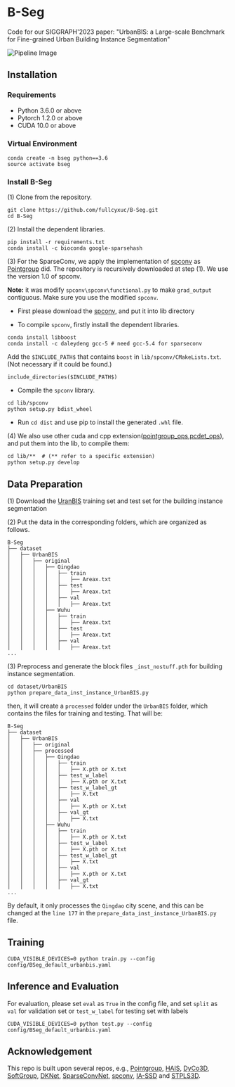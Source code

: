 # B-Seg
Code for our SIGGRAPH'2023 paper: "UrbanBIS: a Large-scale Benchmark for Fine-grained Urban Building Instance Segmentation"

![Pipeline Image](https://github.com/fullcyxuc/B-Seg/blob/main/docs/methodPipeline.jpg)

## Installation

### Requirements
* Python 3.6.0 or above
* Pytorch 1.2.0 or above
* CUDA 10.0 or above 

### Virtual Environment
```
conda create -n bseg python==3.6
source activate bseg
```

### Install B-Seg

(1) Clone from the repository.
```
git clone https://github.com/fullcyxuc/B-Seg.git
cd B-Seg
```

(2) Install the dependent libraries.
```
pip install -r requirements.txt
conda install -c bioconda google-sparsehash 
```

(3) For the SparseConv, we apply the implementation of [spconv](https://github.com/traveller59/spconv) as [Pointgroup](https://github.com/dvlab-research/PointGroup) did. The repository is recursively downloaded at step (1). We use the version 1.0 of spconv. 

**Note:** it was modify `spconv\spconv\functional.py` to make `grad_output` contiguous. Make sure you use the modified `spconv`.

* First please download the [spconv](https://github.com/traveller59/spconv), and put it into lib directory

* To compile `spconv`, firstly install the dependent libraries. 
```
conda install libboost
conda install -c daleydeng gcc-5 # need gcc-5.4 for sparseconv
```
Add the `$INCLUDE_PATH$` that contains `boost` in `lib/spconv/CMakeLists.txt`. (Not necessary if it could be found.)
```
include_directories($INCLUDE_PATH$)
```

* Compile the `spconv` library.
```
cd lib/spconv
python setup.py bdist_wheel
```

* Run `cd dist` and use pip to install the generated `.whl` file.



(4) We also use other cuda and cpp extension([pointgroup_ops](https://github.com/dvlab-research/PointGroup/tree/master/lib/pointgroup_ops),[pcdet_ops](https://github.com/yifanzhang713/IA-SSD/tree/main/pcdet/ops)), and put them into the lib, to compile them:
```
cd lib/**  # (** refer to a specific extension)
python setup.py develop
```


## Data Preparation

(1) Download the [UranBIS](https://vcc.tech/urbanbis) training set and test set for the building instance segmentation

(2) Put the data in the corresponding folders, which are organized as follows.
```
B-Seg
├── dataset
│   ├── UrbanBIS
│   │   ├── original
│   │   │   ├── Qingdao
│   │   │   │   ├── train
│   │   │   │   │   ├── Areax.txt 
│   │   │   │   ├── test
│   │   │   │   │   ├── Areax.txt 
│   │   │   │   ├── val
│   │   │   │   │   ├── Areax.txt 
│   │   │   ├── Wuhu
│   │   │   │   ├── train
│   │   │   │   │   ├── Areax.txt 
│   │   │   │   ├── test
│   │   │   │   │   ├── Areax.txt 
│   │   │   │   ├── val
│   │   │   │   │   ├── Areax.txt 
...
```
(3) Preprocess and generate the block files `_inst_nostuff.pth` for building instance segmentation. 
```
cd dataset/UrbanBIS
python prepare_data_inst_instance_UrbanBIS.py
```
then, it will create a `processed` folder under the `UrbanBIS` folder, which contains the files for training and testing. That will be:
```
B-Seg
├── dataset
│   ├── UrbanBIS
│   │   ├── original
│   │   ├── processed
│   │   │   ├── Qingdao
│   │   │   │   ├── train
│   │   │   │   │   ├── X.pth or X.txt 
│   │   │   │   ├── test_w_label
│   │   │   │   │   ├── X.pth or X.txt 
│   │   │   │   ├── test_w_label_gt
│   │   │   │   │   ├── X.txt 
│   │   │   │   ├── val
│   │   │   │   │   ├── X.pth or X.txt 
│   │   │   │   ├── val_gt
│   │   │   │   │   ├── X.txt 
│   │   │   ├── Wuhu
│   │   │   │   ├── train
│   │   │   │   │   ├── X.pth or X.txt 
│   │   │   │   ├── test_w_label
│   │   │   │   │   ├── X.pth or X.txt 
│   │   │   │   ├── test_w_label_gt
│   │   │   │   │   ├── X.txt 
│   │   │   │   ├── val
│   │   │   │   │   ├── X.pth or X.txt 
│   │   │   │   ├── val_gt
│   │   │   │   │   ├── X.txt 
...
```


By default, it only processes the `Qingdao` city scene, and this can be changed at the `line 177` in the `prepare_data_inst_instance_UrbanBIS.py` file.


## Training
```
CUDA_VISIBLE_DEVICES=0 python train.py --config config/BSeg_default_urbanbis.yaml
```

## Inference and Evaluation
For evaluation, please set `eval` as `True` in the config file, and set `split` as `val` for validation set or `test_w_label` for testing set with labels
```
CUDA_VISIBLE_DEVICES=0 python test.py --config config/BSeg_default_urbanbis.yaml
```

## Acknowledgement
This repo is built upon several repos, e.g., [Pointgroup](https://github.com/dvlab-research/PointGroup), [HAIS](https://github.com/hustvl/HAIS), [DyCo3D](https://github.com/aim-uofa/DyCo3D), [SoftGroup](https://github.com/thangvubk/SoftGroup), [DKNet](https://github.com/W1zheng/DKNet), [SparseConvNet](https://github.com/facebookresearch/SparseConvNet), [spconv](https://github.com/traveller59/spconv), [IA-SSD](https://github.com/yifanzhang713/IA-SSD/tree/main/pcdet/ops) and [STPLS3D](https://github.com/meidachen/STPLS3D.git). 

